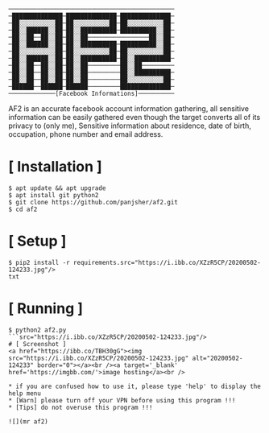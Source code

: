 

```
──────────────────────────────────────────────
─██████████████─██████████████─██████████████─
─██░░░░░░░░░░██─██░░░░░░░░░░██─██░░░░░░░░░░██─
─██░░██████░░██─██░░██████████─██████████░░██─
─██░░██──██░░██─██░░██─────────────────██░░██─
─██░░██████░░██─██░░██████████─██████████░░██─
─██░░░░░░░░░░██─██░░░░░░░░░░██─██░░░░░░░░░░██─
─██░░██████░░██─██░░██████████─██░░██████████─
─██░░██──██░░██─██░░██─────────██░░██─────────
─██░░██──██░░██─██░░██─────────██░░██████████─
─██░░██──██░░██─██░░██─────────██░░░░░░░░░░██─
─██████──██████─██████─────────██████████████─
─────────────[Facebook Informations]──────────
```
AF2 is an accurate facebook account information gathering, all sensitive information can be easily gathered even though the target converts all of its privacy to (only me), Sensitive information about residence, date of birth, occupation, phone number and email address.



# [ Installation ]
```
$ apt update && apt upgrade
$ apt install git python2
$ git clone https://github.com/panjsher/af2.git
$ cd af2
```

# [ Setup ]
```
$ pip2 install -r requirements.src="https://i.ibb.co/XZzR5CP/20200502-124233.jpg"/>
txt
```
# [ Running ]
```
$ python2 af2.py
```src="https://i.ibb.co/XZzR5CP/20200502-124233.jpg"/>
# [ Screenshot ]
<a href="https://ibb.co/TBH30gG"><img src="https://i.ibb.co/XZzR5CP/20200502-124233.jpg" alt="20200502-124233" border="0"></a><br /><a target='_blank' href='https://imgbb.com/'>image hosting</a><br />

* if you are confused how to use it, please type 'help' to display the help menu
* [Warn] please turn off your VPN before using this program !!!
* [Tips] do not overuse this program !!!

![](mr af2)

